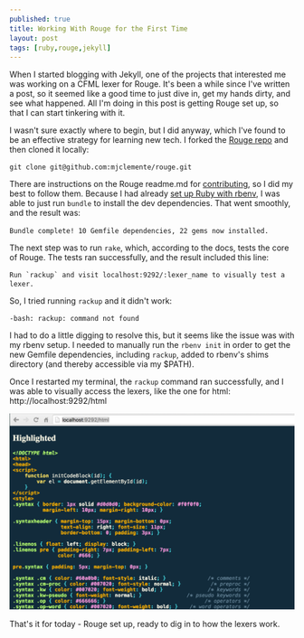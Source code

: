 ```yaml
---
published: true
title: Working With Rouge for the First Time
layout: post
tags: [ruby,rouge,jekyll]
---
```

When I started blogging with Jekyll, one of the projects that interested me was working on a CFML lexer for Rouge. It's been a while since I've written a post, so it seemed like a good time to just dive in, get my hands dirty, and see what happened. All I'm doing in this post is getting Rouge set up, so that I can start tinkering with it.

<!--more-->

I wasn't sure exactly where to begin, but I did anyway, which I've found to be an effective strategy for learning new tech. I forked the [Rouge repo](https://github.com/jneen/rouge) and then cloned it locally:

```text
git clone git@github.com:mjclemente/rouge.git
```

There are instructions on the Rouge readme.md for [contributing](https://github.com/jneen/rouge#contributing), so I did my best to follow them. Because I had already [set up Ruby with rbenv](http://blog.mattclemente.com/2016/02/23/getting-started-with-jekyll-part-1.html), I was able to just run `bundle` to install the dev dependencies. That went smoothly, and the result was:

`Bundle complete! 10 Gemfile dependencies, 22 gems now installed.`

The next step was to run  `rake`, which, according to the docs, tests the core of Rouge. The tests ran successfully, and the result included this line:

```text
Run `rackup` and visit localhost:9292/:lexer_name to visually test a lexer.
```
	
So, I tried running `rackup` and it didn't work:

```text
-bash: rackup: command not found
```

I had to do a little digging to resolve this, but it seems like the issue was with my rbenv setup. I needed to manually run the `rbenv init` in order to get the new Gemfile dependencies, including `rackup`, added to rbenv's shims directory (and thereby accessible via my $PATH).

Once I restarted my terminal, the `rackup` command ran successfully, and I was able to visually access the lexers, like the one for html: http://localhost:9292/html

![rouge html lexer preview](/public/assets/images/rouge-html-lexer-syntax-highlight-preview.png)

That's it for today - Rouge set up, ready to dig in to how the lexers work.
